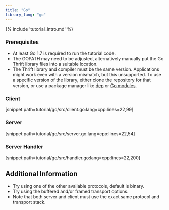 ```yaml
---
title: "Go"
library_lang: "go"
---
```

{% include 'tutorial_intro.md' %}

### Prerequisites

 * At least Go 1.7 is required to run the tutorial code.
 * The GOPATH may need to be adjusted, alternatively manually put the Go Thrift library files into a suitable location.
 * The Thrift library and compiler must be the same version. Applications might work even with a version mismatch, but this unsupported. 
To use a specific version of the library, either clone the repository for that version, or use a package manager like [dep](https://golang.github.io/dep/) or [Go modules](https://github.com/golang/go/wiki/Modules).


### Client

[snippet:path=tutorial/go/src/client.go:lang=cpp:lines=22,99]


### Server

[snippet:path=tutorial/go/src/server.go:lang=cpp:lines=22,54]


### Server Handler

[snippet:path=tutorial/go/src/handler.go:lang=cpp:lines=22,200]


## Additional Information

 * Try using one of the other available protocols, default is binary.
 * Try using the buffered and/or framed transport options.
 * Note that both server and client must use the exact same protocol and transport stack.


